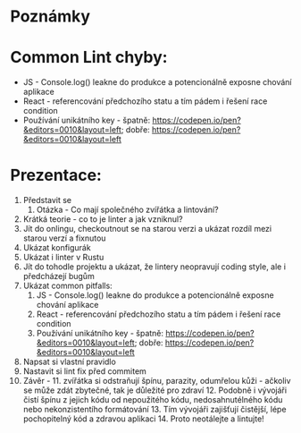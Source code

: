 Poznámky
==========

Common Lint chyby:
===================

* JS - Console.log() leakne do produkce a potencionálně exposne chování aplikace
* React - referencování předchozího statu a tím pádem i řešení race condition
* Používání unikátního key - špatně: https://codepen.io/pen?&editors=0010&layout=left; dobře: https://codepen.io/pen?&editors=0010&layout=left 

Prezentace:
============

1. Představit se
    1. Otázka - Co mají společného zvířátka a lintování?
2. Krátká teorie - co to je linter a jak vzniknul?
3. Jít do onlingu, checkoutnout se na starou verzi a ukázat rozdíl mezi starou verzí a fixnutou
4. Ukázat konfigurák
5. Ukázat i linter v Rustu
6. Jít do tohodle projektu a ukázat, že lintery neopravují coding style, ale i předcházejí bugům
7. Ukázat common pitfalls: 
   1. JS - Console.log() leakne do produkce a potencionálně exposne chování aplikace
   2. React - referencování předchozího statu a tím pádem i řešení race condition
   3. Používání unikátního key - špatně: https://codepen.io/pen?&editors=0010&layout=left; dobře: https://codepen.io/pen?&editors=0010&layout=left
8. Napsat si vlastní pravidlo
9. Nastavit si lint fix před commitem
10. Závěr -
    11. zvířátka si odstraňují špínu, parazity, odumřelou kůži - ačkoliv se může zdát zbytečné, tak je důležité pro zdraví 
    12. Podobně i vývojáři čistí špínu z jejich kódu od nepoužitého kódu, nedosahnutélného kódu nebo nekonzistentího formátování
    13. Tím vývojáři zajišťují čistější, lépe pochopitelný kód a zdravou aplikaci
    14. Proto neotálejte a lintujte!